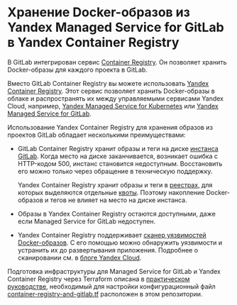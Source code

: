 # Хранение Docker-образов из Yandex Managed Service for GitLab в Yandex Container Registry

В GitLab интегрирован сервис [Container Registry](https://docs.gitlab.com/ee/user/packages/container_registry/). Он позволяет хранить Docker-образы для каждого проекта в GitLab.

Вместо GitLab Container Registry вы можете использовать [Yandex Container Registry](https://yandex.cloud/ru/docs/container-registry/). Этот сервис позволяет хранить Docker-образы в облаке и распространять их между управляемыми сервисами Yandex Cloud, например, [Yandex Managed Service for Kubernetes](https://yandex.cloud/ru/docs/managed-kubernetes/) или [Yandex Managed Service for GitLab](https://yandex.cloud/ru/docs/managed-gitlab/).

Использование Yandex Container Registry для хранения образов из проектов GitLab обладает несколькими преимуществами:

* GitLab Container Registry хранит образы и теги на диске [инстанса GitLab](https://yandex.cloud/ru/docs/managed-gitlab/concepts/#instance). Когда место на диске заканчивается, возникает ошибка с HTTP-кодом 500, инстанс становится недоступным. Восстановить его можно только через обращение в техническую поддержку.

  Yandex Container Registry хранит образы и теги в [реестрах](https://yandex.cloud/ru/docs/container-registry/concepts/registry), для которых выделяются отдельные [квоты](https://yandex.cloud/ru/docs/container-registry/concepts/limits). Поэтому накопление Docker-образов и тегов не влияет на место на диске инстанса.

* Образы в Yandex Container Registry остаются доступными, даже если Managed Service for GitLab недоступен.

* Yandex Container Registry поддерживает [сканер уязвимостей Docker-образов](https://yandex.cloud/ru/docs/container-registry/concepts/vulnerability-scanner). С его помощью можно обнаружить уязвимости и устранить их до развертывания приложения. Подробнее о сканировании см. в [блоге Yandex Cloud](https://yandex.cloud/ru/blog/posts/2023/04/vulnerability-scanner-and-yandex-container-registry).


Подготовка инфраструктуры для Managed Service for GitLab и Yandex Container Registry через Terraform описана в [практическом руководстве](https://yandex.cloud/ru/docs/managed-gitlab/tutorials/image-storage), необходимый для настройки конфигурационный файл [container-registry-and-gitlab.tf](container-registry-and-gitlab.tf) расположен в этом репозитории.